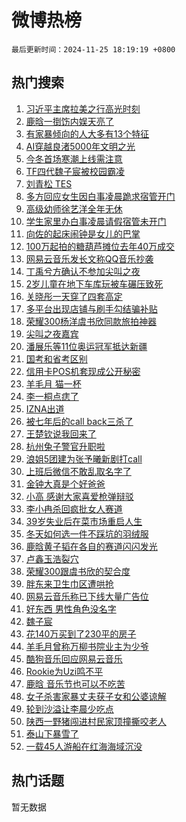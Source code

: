 # 微博热榜

`最后更新时间：2024-11-25 18:19:19 +0800`

## 热门搜索

1. [习近平主席拉美之行高光时刻](https://m.weibo.cn/search?containerid=100103type%3D1%26t%3D10%26q%3D%23%E4%B9%A0%E8%BF%91%E5%B9%B3%E4%B8%BB%E5%B8%AD%E6%8B%89%E7%BE%8E%E4%B9%8B%E8%A1%8C%E9%AB%98%E5%85%89%E6%97%B6%E5%88%BB%23&stream_entry_id=51&isnewpage=1&extparam=seat%3D1%26cate%3D10103%26pos%3D0%26filter_type%3Drealtimehot%26q%3D%2523%25E4%25B9%25A0%25E8%25BF%2591%25E5%25B9%25B3%25E4%25B8%25BB%25E5%25B8%25AD%25E6%258B%2589%25E7%25BE%258E%25E4%25B9%258B%25E8%25A1%258C%25E9%25AB%2598%25E5%2585%2589%25E6%2597%25B6%25E5%2588%25BB%2523%26dgr%3D0%26stream_entry_id%3D51%26c_type%3D51%26display_time%3D1732529958%26pre_seqid%3D173252995835801756111126)
1. [鹿晗一捯饬内娱天亮了](https://m.weibo.cn/search?containerid=100103type%3D1%26t%3D10%26q%3D%E9%B9%BF%E6%99%97%E4%B8%80%E6%8D%AF%E9%A5%AC%E5%86%85%E5%A8%B1%E5%A4%A9%E4%BA%AE%E4%BA%86&stream_entry_id=31&isnewpage=1&extparam=seat%3D1%26lcate%3D5001%26stream_entry_id%3D31%26band_rank%3D1%26cate%3D5001%26c_type%3D31%26pos%3D0%26filter_type%3Drealtimehot%26q%3D%25E9%25B9%25BF%25E6%2599%2597%25E4%25B8%2580%25E6%258D%25AF%25E9%25A5%25AC%25E5%2586%2585%25E5%25A8%25B1%25E5%25A4%25A9%25E4%25BA%25AE%25E4%25BA%2586%26dgr%3D0%26flag%3D16%26realpos%3D1%26display_time%3D1732529958%26pre_seqid%3D173252995835801756111126)
1. [有家暴倾向的人大多有13个特征](https://m.weibo.cn/search?containerid=100103type%3D1%26t%3D10%26q%3D%23%E6%9C%89%E5%AE%B6%E6%9A%B4%E5%80%BE%E5%90%91%E7%9A%84%E4%BA%BA%E5%A4%A7%E5%A4%9A%E6%9C%8913%E4%B8%AA%E7%89%B9%E5%BE%81%23&stream_entry_id=31&isnewpage=1&extparam=seat%3D1%26lcate%3D5001%26stream_entry_id%3D31%26band_rank%3D2%26cate%3D5001%26c_type%3D31%26pos%3D1%26filter_type%3Drealtimehot%26q%3D%2523%25E6%259C%2589%25E5%25AE%25B6%25E6%259A%25B4%25E5%2580%25BE%25E5%2590%2591%25E7%259A%2584%25E4%25BA%25BA%25E5%25A4%25A7%25E5%25A4%259A%25E6%259C%258913%25E4%25B8%25AA%25E7%2589%25B9%25E5%25BE%2581%2523%26dgr%3D0%26flag%3D2%26realpos%3D2%26display_time%3D1732529958%26pre_seqid%3D173252995835801756111126)
1. [AI穿越良渚5000年文明之光](https://m.weibo.cn/search?containerid=100103type%3D1%26t%3D10%26q%3D%23AI%E7%A9%BF%E8%B6%8A%E8%89%AF%E6%B8%9A5000%E5%B9%B4%E6%96%87%E6%98%8E%E4%B9%8B%E5%85%89%23&stream_entry_id=31&isnewpage=1&extparam=seat%3D1%26lcate%3D5001%26stream_entry_id%3D31%26band_rank%3D3%26cate%3D5001%26c_type%3D31%26pos%3D2%26filter_type%3Drealtimehot%26q%3D%2523AI%25E7%25A9%25BF%25E8%25B6%258A%25E8%2589%25AF%25E6%25B8%259A5000%25E5%25B9%25B4%25E6%2596%2587%25E6%2598%258E%25E4%25B9%258B%25E5%2585%2589%2523%26dgr%3D0%26flag%3D0%26realpos%3D3%26display_time%3D1732529958%26pre_seqid%3D173252995835801756111126)
1. [今冬首场寒潮上线需注意](https://m.weibo.cn/search?containerid=100103type%3D1%26t%3D10%26q%3D%23%E4%BB%8A%E5%86%AC%E9%A6%96%E5%9C%BA%E5%AF%92%E6%BD%AE%E4%B8%8A%E7%BA%BF%E9%9C%80%E6%B3%A8%E6%84%8F%23&stream_entry_id=31&isnewpage=1&extparam=seat%3D1%26lcate%3D5001%26stream_entry_id%3D31%26band_rank%3D4%26pos%3D3%26c_type%3D31%26cate%3D5001%26filter_type%3Drealtimehot%26q%3D%2523%25E4%25BB%258A%25E5%2586%25AC%25E9%25A6%2596%25E5%259C%25BA%25E5%25AF%2592%25E6%25BD%25AE%25E4%25B8%258A%25E7%25BA%25BF%25E9%259C%2580%25E6%25B3%25A8%25E6%2584%258F%2523%26dgr%3D0%26is_ad_pos%3D1%26adid%3D266268%26display_time%3D1732529958%26pre_seqid%3D173252995835801756111126)
1. [TF四代魏子宸被校园霸凌](https://m.weibo.cn/search?containerid=100103type%3D1%26t%3D10%26q%3D%23TF%E5%9B%9B%E4%BB%A3%E9%AD%8F%E5%AD%90%E5%AE%B8%E8%A2%AB%E6%A0%A1%E5%9B%AD%E9%9C%B8%E5%87%8C%23&stream_entry_id=31&isnewpage=1&extparam=seat%3D1%26lcate%3D5001%26stream_entry_id%3D31%26band_rank%3D4%26cate%3D5001%26c_type%3D31%26pos%3D4%26filter_type%3Drealtimehot%26q%3D%2523TF%25E5%259B%259B%25E4%25BB%25A3%25E9%25AD%258F%25E5%25AD%2590%25E5%25AE%25B8%25E8%25A2%25AB%25E6%25A0%25A1%25E5%259B%25AD%25E9%259C%25B8%25E5%2587%258C%2523%26dgr%3D0%26flag%3D2%26realpos%3D4%26display_time%3D1732529958%26pre_seqid%3D173252995835801756111126)
1. [刘青松 TES](https://m.weibo.cn/search?containerid=100103type%3D1%26t%3D10%26q%3D%E5%88%98%E9%9D%92%E6%9D%BE+TES&stream_entry_id=31&isnewpage=1&extparam=seat%3D1%26lcate%3D5001%26stream_entry_id%3D31%26band_rank%3D5%26cate%3D5001%26c_type%3D31%26pos%3D5%26filter_type%3Drealtimehot%26q%3D%25E5%2588%2598%25E9%259D%2592%25E6%259D%25BE%2520TES%26dgr%3D0%26flag%3D1%26realpos%3D5%26display_time%3D1732529958%26pre_seqid%3D173252995835801756111126)
1. [多方回应女生因白事凌晨跪求宿管开门](https://m.weibo.cn/search?containerid=100103type%3D1%26t%3D10%26q%3D%23%E5%A4%9A%E6%96%B9%E5%9B%9E%E5%BA%94%E5%A5%B3%E7%94%9F%E5%9B%A0%E7%99%BD%E4%BA%8B%E5%87%8C%E6%99%A8%E8%B7%AA%E6%B1%82%E5%AE%BF%E7%AE%A1%E5%BC%80%E9%97%A8%23&stream_entry_id=31&isnewpage=1&extparam=seat%3D1%26lcate%3D5001%26stream_entry_id%3D31%26band_rank%3D6%26cate%3D5001%26c_type%3D31%26pos%3D6%26filter_type%3Drealtimehot%26q%3D%2523%25E5%25A4%259A%25E6%2596%25B9%25E5%259B%259E%25E5%25BA%2594%25E5%25A5%25B3%25E7%2594%259F%25E5%259B%25A0%25E7%2599%25BD%25E4%25BA%258B%25E5%2587%258C%25E6%2599%25A8%25E8%25B7%25AA%25E6%25B1%2582%25E5%25AE%25BF%25E7%25AE%25A1%25E5%25BC%2580%25E9%2597%25A8%2523%26dgr%3D0%26flag%3D2%26realpos%3D6%26display_time%3D1732529958%26pre_seqid%3D173252995835801756111126)
1. [高级幼师徐艺洋全年无休](https://m.weibo.cn/search?containerid=100103type%3D1%26t%3D10%26q%3D%23%E9%AB%98%E7%BA%A7%E5%B9%BC%E5%B8%88%E5%BE%90%E8%89%BA%E6%B4%8B%E5%85%A8%E5%B9%B4%E6%97%A0%E4%BC%91%23&stream_entry_id=31&isnewpage=1&extparam=seat%3D1%26lcate%3D5001%26stream_entry_id%3D31%26band_rank%3D7%26cate%3D5001%26c_type%3D31%26pos%3D7%26filter_type%3Drealtimehot%26q%3D%2523%25E9%25AB%2598%25E7%25BA%25A7%25E5%25B9%25BC%25E5%25B8%2588%25E5%25BE%2590%25E8%2589%25BA%25E6%25B4%258B%25E5%2585%25A8%25E5%25B9%25B4%25E6%2597%25A0%25E4%25BC%2591%2523%26dgr%3D0%26flag%3D2%26realpos%3D7%26display_time%3D1732529958%26pre_seqid%3D173252995835801756111126)
1. [学生家里办白事凌晨请假宿管未开门](https://m.weibo.cn/search?containerid=100103type%3D1%26t%3D10%26q%3D%23%E5%AD%A6%E7%94%9F%E5%AE%B6%E9%87%8C%E5%8A%9E%E7%99%BD%E4%BA%8B%E5%87%8C%E6%99%A8%E8%AF%B7%E5%81%87%E5%AE%BF%E7%AE%A1%E6%9C%AA%E5%BC%80%E9%97%A8%23&stream_entry_id=31&isnewpage=1&extparam=seat%3D1%26lcate%3D5001%26stream_entry_id%3D31%26band_rank%3D8%26cate%3D5001%26c_type%3D31%26pos%3D8%26filter_type%3Drealtimehot%26q%3D%2523%25E5%25AD%25A6%25E7%2594%259F%25E5%25AE%25B6%25E9%2587%258C%25E5%258A%259E%25E7%2599%25BD%25E4%25BA%258B%25E5%2587%258C%25E6%2599%25A8%25E8%25AF%25B7%25E5%2581%2587%25E5%25AE%25BF%25E7%25AE%25A1%25E6%259C%25AA%25E5%25BC%2580%25E9%2597%25A8%2523%26dgr%3D0%26flag%3D0%26realpos%3D8%26display_time%3D1732529958%26pre_seqid%3D173252995835801756111126)
1. [向佐的起床闹钟是女儿的巴掌](https://m.weibo.cn/search?containerid=100103type%3D1%26t%3D10%26q%3D%E5%90%91%E4%BD%90%E7%9A%84%E8%B5%B7%E5%BA%8A%E9%97%B9%E9%92%9F%E6%98%AF%E5%A5%B3%E5%84%BF%E7%9A%84%E5%B7%B4%E6%8E%8C&stream_entry_id=31&isnewpage=1&extparam=seat%3D1%26lcate%3D5001%26stream_entry_id%3D31%26band_rank%3D9%26cate%3D5001%26c_type%3D31%26pos%3D9%26filter_type%3Drealtimehot%26q%3D%25E5%2590%2591%25E4%25BD%2590%25E7%259A%2584%25E8%25B5%25B7%25E5%25BA%258A%25E9%2597%25B9%25E9%2592%259F%25E6%2598%25AF%25E5%25A5%25B3%25E5%2584%25BF%25E7%259A%2584%25E5%25B7%25B4%25E6%258E%258C%26dgr%3D0%26flag%3D1%26realpos%3D9%26display_time%3D1732529958%26pre_seqid%3D173252995835801756111126)
1. [100万起拍的糖葫芦摊位去年40万成交](https://m.weibo.cn/search?containerid=100103type%3D1%26t%3D10%26q%3D%23100%E4%B8%87%E8%B5%B7%E6%8B%8D%E7%9A%84%E7%B3%96%E8%91%AB%E8%8A%A6%E6%91%8A%E4%BD%8D%E5%8E%BB%E5%B9%B440%E4%B8%87%E6%88%90%E4%BA%A4%23&stream_entry_id=31&isnewpage=1&extparam=seat%3D1%26lcate%3D5001%26stream_entry_id%3D31%26band_rank%3D10%26cate%3D5001%26c_type%3D31%26pos%3D10%26filter_type%3Drealtimehot%26q%3D%2523100%25E4%25B8%2587%25E8%25B5%25B7%25E6%258B%258D%25E7%259A%2584%25E7%25B3%2596%25E8%2591%25AB%25E8%258A%25A6%25E6%2591%258A%25E4%25BD%258D%25E5%258E%25BB%25E5%25B9%25B440%25E4%25B8%2587%25E6%2588%2590%25E4%25BA%25A4%2523%26dgr%3D0%26flag%3D1%26realpos%3D10%26display_time%3D1732529958%26pre_seqid%3D173252995835801756111126)
1. [网易云音乐发长文称QQ音乐抄袭](https://m.weibo.cn/search?containerid=100103type%3D1%26t%3D10%26q%3D%E7%BD%91%E6%98%93%E4%BA%91%E9%9F%B3%E4%B9%90%E5%8F%91%E9%95%BF%E6%96%87%E7%A7%B0QQ%E9%9F%B3%E4%B9%90%E6%8A%84%E8%A2%AD&stream_entry_id=31&isnewpage=1&extparam=seat%3D1%26lcate%3D5001%26stream_entry_id%3D31%26band_rank%3D11%26cate%3D5001%26c_type%3D31%26pos%3D11%26filter_type%3Drealtimehot%26q%3D%25E7%25BD%2591%25E6%2598%2593%25E4%25BA%2591%25E9%259F%25B3%25E4%25B9%2590%25E5%258F%2591%25E9%2595%25BF%25E6%2596%2587%25E7%25A7%25B0QQ%25E9%259F%25B3%25E4%25B9%2590%25E6%258A%2584%25E8%25A2%25AD%26dgr%3D0%26flag%3D0%26realpos%3D11%26display_time%3D1732529958%26pre_seqid%3D173252995835801756111126)
1. [丁禹兮方确认不参加尖叫之夜](https://m.weibo.cn/search?containerid=100103type%3D1%26t%3D10%26q%3D%23%E4%B8%81%E7%A6%B9%E5%85%AE%E6%96%B9%E7%A1%AE%E8%AE%A4%E4%B8%8D%E5%8F%82%E5%8A%A0%E5%B0%96%E5%8F%AB%E4%B9%8B%E5%A4%9C%23&stream_entry_id=31&isnewpage=1&extparam=seat%3D1%26lcate%3D5001%26stream_entry_id%3D31%26band_rank%3D12%26cate%3D5001%26c_type%3D31%26pos%3D12%26filter_type%3Drealtimehot%26q%3D%2523%25E4%25B8%2581%25E7%25A6%25B9%25E5%2585%25AE%25E6%2596%25B9%25E7%25A1%25AE%25E8%25AE%25A4%25E4%25B8%258D%25E5%258F%2582%25E5%258A%25A0%25E5%25B0%2596%25E5%258F%25AB%25E4%25B9%258B%25E5%25A4%259C%2523%26dgr%3D0%26flag%3D1%26realpos%3D12%26display_time%3D1732529958%26pre_seqid%3D173252995835801756111126)
1. [2岁儿童在地下车库玩被车碾压致死](https://m.weibo.cn/search?containerid=100103type%3D1%26t%3D10%26q%3D%232%E5%B2%81%E5%84%BF%E7%AB%A5%E5%9C%A8%E5%9C%B0%E4%B8%8B%E8%BD%A6%E5%BA%93%E7%8E%A9%E8%A2%AB%E8%BD%A6%E7%A2%BE%E5%8E%8B%E8%87%B4%E6%AD%BB%23&stream_entry_id=31&isnewpage=1&extparam=seat%3D1%26lcate%3D5001%26stream_entry_id%3D31%26band_rank%3D13%26cate%3D5001%26c_type%3D31%26pos%3D13%26filter_type%3Drealtimehot%26q%3D%25232%25E5%25B2%2581%25E5%2584%25BF%25E7%25AB%25A5%25E5%259C%25A8%25E5%259C%25B0%25E4%25B8%258B%25E8%25BD%25A6%25E5%25BA%2593%25E7%258E%25A9%25E8%25A2%25AB%25E8%25BD%25A6%25E7%25A2%25BE%25E5%258E%258B%25E8%2587%25B4%25E6%25AD%25BB%2523%26dgr%3D0%26flag%3D0%26realpos%3D13%26display_time%3D1732529958%26pre_seqid%3D173252995835801756111126)
1. [关晓彤一天穿了四套高定](https://m.weibo.cn/search?containerid=100103type%3D1%26t%3D10%26q%3D%E5%85%B3%E6%99%93%E5%BD%A4%E4%B8%80%E5%A4%A9%E7%A9%BF%E4%BA%86%E5%9B%9B%E5%A5%97%E9%AB%98%E5%AE%9A&stream_entry_id=31&isnewpage=1&extparam=seat%3D1%26lcate%3D5001%26stream_entry_id%3D31%26band_rank%3D14%26cate%3D5001%26c_type%3D31%26pos%3D14%26filter_type%3Drealtimehot%26q%3D%25E5%2585%25B3%25E6%2599%2593%25E5%25BD%25A4%25E4%25B8%2580%25E5%25A4%25A9%25E7%25A9%25BF%25E4%25BA%2586%25E5%259B%259B%25E5%25A5%2597%25E9%25AB%2598%25E5%25AE%259A%26dgr%3D0%26flag%3D1%26realpos%3D14%26display_time%3D1732529958%26pre_seqid%3D173252995835801756111126)
1. [多平台出现店铺与刷手勾结骗补贴](https://m.weibo.cn/search?containerid=100103type%3D1%26t%3D10%26q%3D%23%E5%A4%9A%E5%B9%B3%E5%8F%B0%E5%87%BA%E7%8E%B0%E5%BA%97%E9%93%BA%E4%B8%8E%E5%88%B7%E6%89%8B%E5%8B%BE%E7%BB%93%E9%AA%97%E8%A1%A5%E8%B4%B4%23&stream_entry_id=31&isnewpage=1&extparam=seat%3D1%26lcate%3D5001%26stream_entry_id%3D31%26band_rank%3D15%26cate%3D5001%26c_type%3D31%26pos%3D15%26filter_type%3Drealtimehot%26q%3D%2523%25E5%25A4%259A%25E5%25B9%25B3%25E5%258F%25B0%25E5%2587%25BA%25E7%258E%25B0%25E5%25BA%2597%25E9%2593%25BA%25E4%25B8%258E%25E5%2588%25B7%25E6%2589%258B%25E5%258B%25BE%25E7%25BB%2593%25E9%25AA%2597%25E8%25A1%25A5%25E8%25B4%25B4%2523%26dgr%3D0%26flag%3D1%26realpos%3D15%26display_time%3D1732529958%26pre_seqid%3D173252995835801756111126)
1. [荣耀300杨洋虞书欣同款旅拍神器](https://m.weibo.cn/search?containerid=100103type%3D1%26t%3D10%26q%3D%23%E8%8D%A3%E8%80%80300%E6%9D%A8%E6%B4%8B%E8%99%9E%E4%B9%A6%E6%AC%A3%E5%90%8C%E6%AC%BE%E6%97%85%E6%8B%8D%E7%A5%9E%E5%99%A8%23&stream_entry_id=31&isnewpage=1&extparam=seat%3D1%26lcate%3D5001%26stream_entry_id%3D31%26realpos%3D16%26cate%3D5001%26c_type%3D31%26q%3D%2523%25E8%258D%25A3%25E8%2580%2580300%25E6%259D%25A8%25E6%25B4%258B%25E8%2599%259E%25E4%25B9%25A6%25E6%25AC%25A3%25E5%2590%258C%25E6%25AC%25BE%25E6%2597%2585%25E6%258B%258D%25E7%25A5%259E%25E5%2599%25A8%2523%26band_rank%3D16%26filter_type%3Drealtimehot%26pos%3D16%26dgr%3D0%26flag%3D0%26adid%3D266292%26display_time%3D1732529958%26pre_seqid%3D173252995835801756111126)
1. [尖叫之夜嘉宾](https://m.weibo.cn/search?containerid=100103type%3D1%26t%3D10%26q%3D%E5%B0%96%E5%8F%AB%E4%B9%8B%E5%A4%9C%E5%98%89%E5%AE%BE&stream_entry_id=31&isnewpage=1&extparam=seat%3D1%26lcate%3D5001%26stream_entry_id%3D31%26band_rank%3D17%26cate%3D5001%26c_type%3D31%26pos%3D17%26filter_type%3Drealtimehot%26q%3D%25E5%25B0%2596%25E5%258F%25AB%25E4%25B9%258B%25E5%25A4%259C%25E5%2598%2589%25E5%25AE%25BE%26dgr%3D0%26flag%3D0%26realpos%3D17%26display_time%3D1732529958%26pre_seqid%3D173252995835801756111126)
1. [潘展乐等11位奥运冠军抵达新疆](https://m.weibo.cn/search?containerid=100103type%3D1%26t%3D10%26q%3D%23%E6%BD%98%E5%B1%95%E4%B9%90%E7%AD%8911%E4%BD%8D%E5%A5%A5%E8%BF%90%E5%86%A0%E5%86%9B%E6%8A%B5%E8%BE%BE%E6%96%B0%E7%96%86%23&stream_entry_id=31&isnewpage=1&extparam=seat%3D1%26lcate%3D5001%26stream_entry_id%3D31%26band_rank%3D18%26cate%3D5001%26c_type%3D31%26pos%3D18%26filter_type%3Drealtimehot%26q%3D%2523%25E6%25BD%2598%25E5%25B1%2595%25E4%25B9%2590%25E7%25AD%258911%25E4%25BD%258D%25E5%25A5%25A5%25E8%25BF%2590%25E5%2586%25A0%25E5%2586%259B%25E6%258A%25B5%25E8%25BE%25BE%25E6%2596%25B0%25E7%2596%2586%2523%26dgr%3D0%26flag%3D1%26realpos%3D18%26display_time%3D1732529958%26pre_seqid%3D173252995835801756111126)
1. [国考和省考区别](https://m.weibo.cn/search?containerid=100103type%3D1%26t%3D10%26q%3D%23%E5%9B%BD%E8%80%83%E5%92%8C%E7%9C%81%E8%80%83%E5%8C%BA%E5%88%AB%23&stream_entry_id=31&isnewpage=1&extparam=seat%3D1%26lcate%3D5001%26stream_entry_id%3D31%26band_rank%3D19%26cate%3D5001%26c_type%3D31%26pos%3D19%26filter_type%3Drealtimehot%26q%3D%2523%25E5%259B%25BD%25E8%2580%2583%25E5%2592%258C%25E7%259C%2581%25E8%2580%2583%25E5%258C%25BA%25E5%2588%25AB%2523%26dgr%3D0%26flag%3D1%26realpos%3D19%26display_time%3D1732529958%26pre_seqid%3D173252995835801756111126)
1. [信用卡POS机套现成公开秘密](https://m.weibo.cn/search?containerid=100103type%3D1%26t%3D10%26q%3D%23%E4%BF%A1%E7%94%A8%E5%8D%A1POS%E6%9C%BA%E5%A5%97%E7%8E%B0%E6%88%90%E5%85%AC%E5%BC%80%E7%A7%98%E5%AF%86%23&stream_entry_id=31&isnewpage=1&extparam=seat%3D1%26lcate%3D5001%26stream_entry_id%3D31%26band_rank%3D20%26cate%3D5001%26c_type%3D31%26pos%3D20%26filter_type%3Drealtimehot%26q%3D%2523%25E4%25BF%25A1%25E7%2594%25A8%25E5%258D%25A1POS%25E6%259C%25BA%25E5%25A5%2597%25E7%258E%25B0%25E6%2588%2590%25E5%2585%25AC%25E5%25BC%2580%25E7%25A7%2598%25E5%25AF%2586%2523%26dgr%3D0%26flag%3D1%26realpos%3D20%26display_time%3D1732529958%26pre_seqid%3D173252995835801756111126)
1. [羊毛月 猫一杯](https://m.weibo.cn/search?containerid=100103type%3D1%26t%3D10%26q%3D%E7%BE%8A%E6%AF%9B%E6%9C%88+%E7%8C%AB%E4%B8%80%E6%9D%AF&stream_entry_id=31&isnewpage=1&extparam=seat%3D1%26lcate%3D5001%26stream_entry_id%3D31%26band_rank%3D21%26cate%3D5001%26c_type%3D31%26pos%3D21%26filter_type%3Drealtimehot%26q%3D%25E7%25BE%258A%25E6%25AF%259B%25E6%259C%2588%2520%25E7%258C%25AB%25E4%25B8%2580%25E6%259D%25AF%26dgr%3D0%26flag%3D2%26realpos%3D21%26display_time%3D1732529958%26pre_seqid%3D173252995835801756111126)
1. [李一桐点痣了](https://m.weibo.cn/search?containerid=100103type%3D1%26t%3D10%26q%3D%E6%9D%8E%E4%B8%80%E6%A1%90%E7%82%B9%E7%97%A3%E4%BA%86&stream_entry_id=31&isnewpage=1&extparam=seat%3D1%26lcate%3D5001%26stream_entry_id%3D31%26band_rank%3D22%26cate%3D5001%26c_type%3D31%26pos%3D22%26filter_type%3Drealtimehot%26q%3D%25E6%259D%258E%25E4%25B8%2580%25E6%25A1%2590%25E7%2582%25B9%25E7%2597%25A3%25E4%25BA%2586%26dgr%3D0%26flag%3D2%26realpos%3D22%26display_time%3D1732529958%26pre_seqid%3D173252995835801756111126)
1. [IZNA出道](https://m.weibo.cn/search?containerid=100103type%3D1%26t%3D10%26q%3D%23IZNA%E5%87%BA%E9%81%93%23&stream_entry_id=31&isnewpage=1&extparam=seat%3D1%26lcate%3D5001%26stream_entry_id%3D31%26band_rank%3D23%26cate%3D5001%26c_type%3D31%26pos%3D23%26filter_type%3Drealtimehot%26q%3D%2523IZNA%25E5%2587%25BA%25E9%2581%2593%2523%26dgr%3D0%26flag%3D1%26realpos%3D23%26display_time%3D1732529958%26pre_seqid%3D173252995835801756111126)
1. [被七年后的call back三杀了](https://m.weibo.cn/search?containerid=100103type%3D1%26t%3D10%26q%3D%E8%A2%AB%E4%B8%83%E5%B9%B4%E5%90%8E%E7%9A%84call+back%E4%B8%89%E6%9D%80%E4%BA%86&stream_entry_id=31&isnewpage=1&extparam=seat%3D1%26lcate%3D5001%26stream_entry_id%3D31%26band_rank%3D24%26cate%3D5001%26c_type%3D31%26pos%3D24%26filter_type%3Drealtimehot%26q%3D%25E8%25A2%25AB%25E4%25B8%2583%25E5%25B9%25B4%25E5%2590%258E%25E7%259A%2584call%2520back%25E4%25B8%2589%25E6%259D%2580%25E4%25BA%2586%26dgr%3D0%26flag%3D1%26realpos%3D24%26display_time%3D1732529958%26pre_seqid%3D173252995835801756111126)
1. [王楚钦说我回来了](https://m.weibo.cn/search?containerid=100103type%3D1%26t%3D10%26q%3D%23%E7%8E%8B%E6%A5%9A%E9%92%A6%E8%AF%B4%E6%88%91%E5%9B%9E%E6%9D%A5%E4%BA%86%23&stream_entry_id=31&isnewpage=1&extparam=seat%3D1%26lcate%3D5001%26stream_entry_id%3D31%26band_rank%3D25%26cate%3D5001%26c_type%3D31%26pos%3D25%26filter_type%3Drealtimehot%26q%3D%2523%25E7%258E%258B%25E6%25A5%259A%25E9%2592%25A6%25E8%25AF%25B4%25E6%2588%2591%25E5%259B%259E%25E6%259D%25A5%25E4%25BA%2586%2523%26dgr%3D0%26flag%3D1%26realpos%3D25%26display_time%3D1732529958%26pre_seqid%3D173252995835801756111126)
1. [杭州兔子警官升职啦](https://m.weibo.cn/search?containerid=100103type%3D1%26t%3D10%26q%3D%23%E6%9D%AD%E5%B7%9E%E5%85%94%E5%AD%90%E8%AD%A6%E5%AE%98%E5%8D%87%E8%81%8C%E5%95%A6%23&stream_entry_id=31&isnewpage=1&extparam=seat%3D1%26lcate%3D5001%26stream_entry_id%3D31%26band_rank%3D26%26cate%3D5001%26c_type%3D31%26pos%3D26%26filter_type%3Drealtimehot%26q%3D%2523%25E6%259D%25AD%25E5%25B7%259E%25E5%2585%2594%25E5%25AD%2590%25E8%25AD%25A6%25E5%25AE%2598%25E5%258D%2587%25E8%2581%258C%25E5%2595%25A6%2523%26dgr%3D0%26flag%3D0%26realpos%3D26%26display_time%3D1732529958%26pre_seqid%3D173252995835801756111126)
1. [浪姐5团建为张予曦新剧打call](https://m.weibo.cn/search?containerid=100103type%3D1%26t%3D10%26q%3D%23%E6%B5%AA%E5%A7%905%E5%9B%A2%E5%BB%BA%E4%B8%BA%E5%BC%A0%E4%BA%88%E6%9B%A6%E6%96%B0%E5%89%A7%E6%89%93call%23&stream_entry_id=31&isnewpage=1&extparam=seat%3D1%26lcate%3D5001%26stream_entry_id%3D31%26band_rank%3D27%26cate%3D5001%26c_type%3D31%26pos%3D27%26filter_type%3Drealtimehot%26q%3D%2523%25E6%25B5%25AA%25E5%25A7%25905%25E5%259B%25A2%25E5%25BB%25BA%25E4%25B8%25BA%25E5%25BC%25A0%25E4%25BA%2588%25E6%259B%25A6%25E6%2596%25B0%25E5%2589%25A7%25E6%2589%2593call%2523%26dgr%3D0%26flag%3D1%26realpos%3D27%26display_time%3D1732529958%26pre_seqid%3D173252995835801756111126)
1. [上班后微信不敢乱取名字了](https://m.weibo.cn/search?containerid=100103type%3D1%26t%3D10%26q%3D%E4%B8%8A%E7%8F%AD%E5%90%8E%E5%BE%AE%E4%BF%A1%E4%B8%8D%E6%95%A2%E4%B9%B1%E5%8F%96%E5%90%8D%E5%AD%97%E4%BA%86&stream_entry_id=31&isnewpage=1&extparam=seat%3D1%26lcate%3D5001%26stream_entry_id%3D31%26band_rank%3D28%26cate%3D5001%26c_type%3D31%26pos%3D28%26filter_type%3Drealtimehot%26q%3D%25E4%25B8%258A%25E7%258F%25AD%25E5%2590%258E%25E5%25BE%25AE%25E4%25BF%25A1%25E4%25B8%258D%25E6%2595%25A2%25E4%25B9%25B1%25E5%258F%2596%25E5%2590%258D%25E5%25AD%2597%25E4%25BA%2586%26dgr%3D0%26flag%3D0%26realpos%3D28%26display_time%3D1732529958%26pre_seqid%3D173252995835801756111126)
1. [金钟大真是个好爸爸](https://m.weibo.cn/search?containerid=100103type%3D1%26t%3D10%26q%3D%23%E9%87%91%E9%92%9F%E5%A4%A7%E7%9C%9F%E6%98%AF%E4%B8%AA%E5%A5%BD%E7%88%B8%E7%88%B8%23&stream_entry_id=31&isnewpage=1&extparam=seat%3D1%26lcate%3D5001%26stream_entry_id%3D31%26band_rank%3D29%26cate%3D5001%26c_type%3D31%26pos%3D29%26filter_type%3Drealtimehot%26q%3D%2523%25E9%2587%2591%25E9%2592%259F%25E5%25A4%25A7%25E7%259C%259F%25E6%2598%25AF%25E4%25B8%25AA%25E5%25A5%25BD%25E7%2588%25B8%25E7%2588%25B8%2523%26dgr%3D0%26flag%3D1%26realpos%3D29%26display_time%3D1732529958%26pre_seqid%3D173252995835801756111126)
1. [小高 感谢大家喜爱枪弹辩驳](https://m.weibo.cn/search?containerid=100103type%3D1%26t%3D10%26q%3D%E5%B0%8F%E9%AB%98+%E6%84%9F%E8%B0%A2%E5%A4%A7%E5%AE%B6%E5%96%9C%E7%88%B1%E6%9E%AA%E5%BC%B9%E8%BE%A9%E9%A9%B3&stream_entry_id=31&isnewpage=1&extparam=seat%3D1%26lcate%3D5001%26stream_entry_id%3D31%26band_rank%3D30%26cate%3D5001%26c_type%3D31%26pos%3D30%26filter_type%3Drealtimehot%26q%3D%25E5%25B0%258F%25E9%25AB%2598%2520%25E6%2584%259F%25E8%25B0%25A2%25E5%25A4%25A7%25E5%25AE%25B6%25E5%2596%259C%25E7%2588%25B1%25E6%259E%25AA%25E5%25BC%25B9%25E8%25BE%25A9%25E9%25A9%25B3%26dgr%3D0%26flag%3D1%26realpos%3D30%26display_time%3D1732529958%26pre_seqid%3D173252995835801756111126)
1. [李小冉杀回疯批女人赛道](https://m.weibo.cn/search?containerid=100103type%3D1%26t%3D10%26q%3D%E6%9D%8E%E5%B0%8F%E5%86%89%E6%9D%80%E5%9B%9E%E7%96%AF%E6%89%B9%E5%A5%B3%E4%BA%BA%E8%B5%9B%E9%81%93&stream_entry_id=31&isnewpage=1&extparam=seat%3D1%26lcate%3D5001%26stream_entry_id%3D31%26band_rank%3D31%26cate%3D5001%26c_type%3D31%26pos%3D31%26filter_type%3Drealtimehot%26q%3D%25E6%259D%258E%25E5%25B0%258F%25E5%2586%2589%25E6%259D%2580%25E5%259B%259E%25E7%2596%25AF%25E6%2589%25B9%25E5%25A5%25B3%25E4%25BA%25BA%25E8%25B5%259B%25E9%2581%2593%26dgr%3D0%26flag%3D0%26realpos%3D31%26display_time%3D1732529958%26pre_seqid%3D173252995835801756111126)
1. [39岁失业后在菜市场重启人生](https://m.weibo.cn/search?containerid=100103type%3D1%26t%3D10%26q%3D%2339%E5%B2%81%E5%A4%B1%E4%B8%9A%E5%90%8E%E5%9C%A8%E8%8F%9C%E5%B8%82%E5%9C%BA%E9%87%8D%E5%90%AF%E4%BA%BA%E7%94%9F%23&stream_entry_id=31&isnewpage=1&extparam=seat%3D1%26lcate%3D5001%26stream_entry_id%3D31%26band_rank%3D32%26cate%3D5001%26c_type%3D31%26pos%3D32%26filter_type%3Drealtimehot%26q%3D%252339%25E5%25B2%2581%25E5%25A4%25B1%25E4%25B8%259A%25E5%2590%258E%25E5%259C%25A8%25E8%258F%259C%25E5%25B8%2582%25E5%259C%25BA%25E9%2587%258D%25E5%2590%25AF%25E4%25BA%25BA%25E7%2594%259F%2523%26dgr%3D0%26flag%3D0%26realpos%3D32%26display_time%3D1732529958%26pre_seqid%3D173252995835801756111126)
1. [冬天如何选一件不踩坑的羽绒服](https://m.weibo.cn/search?containerid=100103type%3D1%26t%3D10%26q%3D%E5%86%AC%E5%A4%A9%E5%A6%82%E4%BD%95%E9%80%89%E4%B8%80%E4%BB%B6%E4%B8%8D%E8%B8%A9%E5%9D%91%E7%9A%84%E7%BE%BD%E7%BB%92%E6%9C%8D&stream_entry_id=31&isnewpage=1&extparam=seat%3D1%26lcate%3D5001%26stream_entry_id%3D31%26realpos%3D33%26cate%3D5001%26c_type%3D31%26q%3D%25E5%2586%25AC%25E5%25A4%25A9%25E5%25A6%2582%25E4%25BD%2595%25E9%2580%2589%25E4%25B8%2580%25E4%25BB%25B6%25E4%25B8%258D%25E8%25B8%25A9%25E5%259D%2591%25E7%259A%2584%25E7%25BE%25BD%25E7%25BB%2592%25E6%259C%258D%26band_rank%3D33%26filter_type%3Drealtimehot%26pos%3D33%26dgr%3D0%26flag%3D0%26adid%3D266290%26display_time%3D1732529958%26pre_seqid%3D173252995835801756111126)
1. [鹿晗黄子韬在各自的赛道闪闪发光](https://m.weibo.cn/search?containerid=100103type%3D1%26t%3D10%26q%3D%E9%B9%BF%E6%99%97%E9%BB%84%E5%AD%90%E9%9F%AC%E5%9C%A8%E5%90%84%E8%87%AA%E7%9A%84%E8%B5%9B%E9%81%93%E9%97%AA%E9%97%AA%E5%8F%91%E5%85%89&stream_entry_id=31&isnewpage=1&extparam=seat%3D1%26lcate%3D5001%26stream_entry_id%3D31%26band_rank%3D34%26cate%3D5001%26c_type%3D31%26pos%3D34%26filter_type%3Drealtimehot%26q%3D%25E9%25B9%25BF%25E6%2599%2597%25E9%25BB%2584%25E5%25AD%2590%25E9%259F%25AC%25E5%259C%25A8%25E5%2590%2584%25E8%2587%25AA%25E7%259A%2584%25E8%25B5%259B%25E9%2581%2593%25E9%2597%25AA%25E9%2597%25AA%25E5%258F%2591%25E5%2585%2589%26dgr%3D0%26flag%3D1%26realpos%3D34%26display_time%3D1732529958%26pre_seqid%3D173252995835801756111126)
1. [卢鑫玉浩裂穴](https://m.weibo.cn/search?containerid=100103type%3D1%26t%3D10%26q%3D%E5%8D%A2%E9%91%AB%E7%8E%89%E6%B5%A9%E8%A3%82%E7%A9%B4&stream_entry_id=31&isnewpage=1&extparam=seat%3D1%26lcate%3D5001%26stream_entry_id%3D31%26band_rank%3D35%26cate%3D5001%26c_type%3D31%26pos%3D35%26filter_type%3Drealtimehot%26q%3D%25E5%258D%25A2%25E9%2591%25AB%25E7%258E%2589%25E6%25B5%25A9%25E8%25A3%2582%25E7%25A9%25B4%26dgr%3D0%26flag%3D0%26realpos%3D35%26display_time%3D1732529958%26pre_seqid%3D173252995835801756111126)
1. [荣耀300跟虞书欣的契合度](https://m.weibo.cn/search?containerid=100103type%3D1%26t%3D10%26q%3D%E8%8D%A3%E8%80%80300%E8%B7%9F%E8%99%9E%E4%B9%A6%E6%AC%A3%E7%9A%84%E5%A5%91%E5%90%88%E5%BA%A6&stream_entry_id=31&isnewpage=1&extparam=seat%3D1%26lcate%3D5001%26stream_entry_id%3D31%26realpos%3D36%26cate%3D5001%26c_type%3D31%26q%3D%25E8%258D%25A3%25E8%2580%2580300%25E8%25B7%259F%25E8%2599%259E%25E4%25B9%25A6%25E6%25AC%25A3%25E7%259A%2584%25E5%25A5%2591%25E5%2590%2588%25E5%25BA%25A6%26band_rank%3D36%26filter_type%3Drealtimehot%26pos%3D36%26dgr%3D0%26flag%3D0%26adid%3D266279%26display_time%3D1732529958%26pre_seqid%3D173252995835801756111126)
1. [胖东来卫生巾区遭哄抢](https://m.weibo.cn/search?containerid=100103type%3D1%26t%3D10%26q%3D%23%E8%83%96%E4%B8%9C%E6%9D%A5%E5%8D%AB%E7%94%9F%E5%B7%BE%E5%8C%BA%E9%81%AD%E5%93%84%E6%8A%A2%23&stream_entry_id=31&isnewpage=1&extparam=seat%3D1%26lcate%3D5001%26stream_entry_id%3D31%26band_rank%3D37%26cate%3D5001%26c_type%3D31%26pos%3D37%26filter_type%3Drealtimehot%26q%3D%2523%25E8%2583%2596%25E4%25B8%259C%25E6%259D%25A5%25E5%258D%25AB%25E7%2594%259F%25E5%25B7%25BE%25E5%258C%25BA%25E9%2581%25AD%25E5%2593%2584%25E6%258A%25A2%2523%26dgr%3D0%26flag%3D0%26realpos%3D37%26display_time%3D1732529958%26pre_seqid%3D173252995835801756111126)
1. [网易云音乐称已下线大量广告位](https://m.weibo.cn/search?containerid=100103type%3D1%26t%3D10%26q%3D%23%E7%BD%91%E6%98%93%E4%BA%91%E9%9F%B3%E4%B9%90%E7%A7%B0%E5%B7%B2%E4%B8%8B%E7%BA%BF%E5%A4%A7%E9%87%8F%E5%B9%BF%E5%91%8A%E4%BD%8D%23&stream_entry_id=31&isnewpage=1&extparam=seat%3D1%26lcate%3D5001%26stream_entry_id%3D31%26band_rank%3D38%26cate%3D5001%26c_type%3D31%26pos%3D38%26filter_type%3Drealtimehot%26q%3D%2523%25E7%25BD%2591%25E6%2598%2593%25E4%25BA%2591%25E9%259F%25B3%25E4%25B9%2590%25E7%25A7%25B0%25E5%25B7%25B2%25E4%25B8%258B%25E7%25BA%25BF%25E5%25A4%25A7%25E9%2587%258F%25E5%25B9%25BF%25E5%2591%258A%25E4%25BD%258D%2523%26dgr%3D0%26flag%3D1%26realpos%3D38%26display_time%3D1732529958%26pre_seqid%3D173252995835801756111126)
1. [好东西 男性角色没名字](https://m.weibo.cn/search?containerid=100103type%3D1%26t%3D10%26q%3D%E5%A5%BD%E4%B8%9C%E8%A5%BF+%E7%94%B7%E6%80%A7%E8%A7%92%E8%89%B2%E6%B2%A1%E5%90%8D%E5%AD%97&stream_entry_id=31&isnewpage=1&extparam=seat%3D1%26lcate%3D5001%26stream_entry_id%3D31%26band_rank%3D39%26cate%3D5001%26c_type%3D31%26pos%3D39%26filter_type%3Drealtimehot%26q%3D%25E5%25A5%25BD%25E4%25B8%259C%25E8%25A5%25BF%2520%25E7%2594%25B7%25E6%2580%25A7%25E8%25A7%2592%25E8%2589%25B2%25E6%25B2%25A1%25E5%2590%258D%25E5%25AD%2597%26dgr%3D0%26flag%3D1%26realpos%3D39%26display_time%3D1732529958%26pre_seqid%3D173252995835801756111126)
1. [魏子宸](https://m.weibo.cn/search?containerid=100103type%3D1%26t%3D10%26q%3D%E9%AD%8F%E5%AD%90%E5%AE%B8&stream_entry_id=31&isnewpage=1&extparam=seat%3D1%26lcate%3D5001%26stream_entry_id%3D31%26band_rank%3D40%26cate%3D5001%26c_type%3D31%26pos%3D40%26filter_type%3Drealtimehot%26q%3D%25E9%25AD%258F%25E5%25AD%2590%25E5%25AE%25B8%26dgr%3D0%26flag%3D0%26realpos%3D40%26display_time%3D1732529958%26pre_seqid%3D173252995835801756111126)
1. [花140万买到了230平的房子](https://m.weibo.cn/search?containerid=100103type%3D1%26t%3D10%26q%3D%E8%8A%B1140%E4%B8%87%E4%B9%B0%E5%88%B0%E4%BA%86230%E5%B9%B3%E7%9A%84%E6%88%BF%E5%AD%90&stream_entry_id=31&isnewpage=1&extparam=seat%3D1%26lcate%3D5001%26stream_entry_id%3D31%26band_rank%3D41%26cate%3D5001%26c_type%3D31%26pos%3D41%26filter_type%3Drealtimehot%26q%3D%25E8%258A%25B1140%25E4%25B8%2587%25E4%25B9%25B0%25E5%2588%25B0%25E4%25BA%2586230%25E5%25B9%25B3%25E7%259A%2584%25E6%2588%25BF%25E5%25AD%2590%26dgr%3D0%26flag%3D0%26realpos%3D41%26display_time%3D1732529958%26pre_seqid%3D173252995835801756111126)
1. [羊毛月曾称万柳书院业主为少爷](https://m.weibo.cn/search?containerid=100103type%3D1%26t%3D10%26q%3D%23%E7%BE%8A%E6%AF%9B%E6%9C%88%E6%9B%BE%E7%A7%B0%E4%B8%87%E6%9F%B3%E4%B9%A6%E9%99%A2%E4%B8%9A%E4%B8%BB%E4%B8%BA%E5%B0%91%E7%88%B7%23&stream_entry_id=31&isnewpage=1&extparam=seat%3D1%26lcate%3D5001%26stream_entry_id%3D31%26band_rank%3D42%26cate%3D5001%26c_type%3D31%26pos%3D42%26filter_type%3Drealtimehot%26q%3D%2523%25E7%25BE%258A%25E6%25AF%259B%25E6%259C%2588%25E6%259B%25BE%25E7%25A7%25B0%25E4%25B8%2587%25E6%259F%25B3%25E4%25B9%25A6%25E9%2599%25A2%25E4%25B8%259A%25E4%25B8%25BB%25E4%25B8%25BA%25E5%25B0%2591%25E7%2588%25B7%2523%26dgr%3D0%26flag%3D0%26realpos%3D42%26display_time%3D1732529958%26pre_seqid%3D173252995835801756111126)
1. [酷狗音乐回应网易云音乐](https://m.weibo.cn/search?containerid=100103type%3D1%26t%3D10%26q%3D%23%E9%85%B7%E7%8B%97%E9%9F%B3%E4%B9%90%E5%9B%9E%E5%BA%94%E7%BD%91%E6%98%93%E4%BA%91%E9%9F%B3%E4%B9%90%23&stream_entry_id=31&isnewpage=1&extparam=seat%3D1%26lcate%3D5001%26stream_entry_id%3D31%26band_rank%3D43%26cate%3D5001%26c_type%3D31%26pos%3D43%26filter_type%3Drealtimehot%26q%3D%2523%25E9%2585%25B7%25E7%258B%2597%25E9%259F%25B3%25E4%25B9%2590%25E5%259B%259E%25E5%25BA%2594%25E7%25BD%2591%25E6%2598%2593%25E4%25BA%2591%25E9%259F%25B3%25E4%25B9%2590%2523%26dgr%3D0%26flag%3D0%26realpos%3D43%26display_time%3D1732529958%26pre_seqid%3D173252995835801756111126)
1. [Rookie为Uzi鸣不平](https://m.weibo.cn/search?containerid=100103type%3D1%26t%3D10%26q%3D%23Rookie%E4%B8%BAUzi%E9%B8%A3%E4%B8%8D%E5%B9%B3%23&stream_entry_id=31&isnewpage=1&extparam=seat%3D1%26lcate%3D5001%26stream_entry_id%3D31%26band_rank%3D44%26cate%3D5001%26c_type%3D31%26pos%3D44%26filter_type%3Drealtimehot%26q%3D%2523Rookie%25E4%25B8%25BAUzi%25E9%25B8%25A3%25E4%25B8%258D%25E5%25B9%25B3%2523%26dgr%3D0%26flag%3D1%26realpos%3D44%26display_time%3D1732529958%26pre_seqid%3D173252995835801756111126)
1. [鹿晗 音乐节也可以不吃苦](https://m.weibo.cn/search?containerid=100103type%3D1%26t%3D10%26q%3D%E9%B9%BF%E6%99%97+%E9%9F%B3%E4%B9%90%E8%8A%82%E4%B9%9F%E5%8F%AF%E4%BB%A5%E4%B8%8D%E5%90%83%E8%8B%A6&stream_entry_id=31&isnewpage=1&extparam=seat%3D1%26lcate%3D5001%26stream_entry_id%3D31%26band_rank%3D45%26cate%3D5001%26c_type%3D31%26pos%3D45%26filter_type%3Drealtimehot%26q%3D%25E9%25B9%25BF%25E6%2599%2597%2520%25E9%259F%25B3%25E4%25B9%2590%25E8%258A%2582%25E4%25B9%259F%25E5%258F%25AF%25E4%25BB%25A5%25E4%25B8%258D%25E5%2590%2583%25E8%258B%25A6%26dgr%3D0%26flag%3D1%26realpos%3D45%26display_time%3D1732529958%26pre_seqid%3D173252995835801756111126)
1. [女子杀害家暴丈夫获子女和公婆谅解](https://m.weibo.cn/search?containerid=100103type%3D1%26t%3D10%26q%3D%23%E5%A5%B3%E5%AD%90%E6%9D%80%E5%AE%B3%E5%AE%B6%E6%9A%B4%E4%B8%88%E5%A4%AB%E8%8E%B7%E5%AD%90%E5%A5%B3%E5%92%8C%E5%85%AC%E5%A9%86%E8%B0%85%E8%A7%A3%23&stream_entry_id=31&isnewpage=1&extparam=seat%3D1%26lcate%3D5001%26stream_entry_id%3D31%26band_rank%3D46%26cate%3D5001%26c_type%3D31%26pos%3D46%26filter_type%3Drealtimehot%26q%3D%2523%25E5%25A5%25B3%25E5%25AD%2590%25E6%259D%2580%25E5%25AE%25B3%25E5%25AE%25B6%25E6%259A%25B4%25E4%25B8%2588%25E5%25A4%25AB%25E8%258E%25B7%25E5%25AD%2590%25E5%25A5%25B3%25E5%2592%258C%25E5%2585%25AC%25E5%25A9%2586%25E8%25B0%2585%25E8%25A7%25A3%2523%26dgr%3D0%26flag%3D1%26realpos%3D46%26display_time%3D1732529958%26pre_seqid%3D173252995835801756111126)
1. [轮到沙溢让李晨少吃点](https://m.weibo.cn/search?containerid=100103type%3D1%26t%3D10%26q%3D%E8%BD%AE%E5%88%B0%E6%B2%99%E6%BA%A2%E8%AE%A9%E6%9D%8E%E6%99%A8%E5%B0%91%E5%90%83%E7%82%B9&stream_entry_id=31&isnewpage=1&extparam=seat%3D1%26lcate%3D5001%26stream_entry_id%3D31%26band_rank%3D47%26cate%3D5001%26c_type%3D31%26pos%3D47%26filter_type%3Drealtimehot%26q%3D%25E8%25BD%25AE%25E5%2588%25B0%25E6%25B2%2599%25E6%25BA%25A2%25E8%25AE%25A9%25E6%259D%258E%25E6%2599%25A8%25E5%25B0%2591%25E5%2590%2583%25E7%2582%25B9%26dgr%3D0%26flag%3D1%26realpos%3D47%26display_time%3D1732529958%26pre_seqid%3D173252995835801756111126)
1. [陕西一野猪闯进村民家顶撞撕咬老人](https://m.weibo.cn/search?containerid=100103type%3D1%26t%3D10%26q%3D%23%E9%99%95%E8%A5%BF%E4%B8%80%E9%87%8E%E7%8C%AA%E9%97%AF%E8%BF%9B%E6%9D%91%E6%B0%91%E5%AE%B6%E9%A1%B6%E6%92%9E%E6%92%95%E5%92%AC%E8%80%81%E4%BA%BA%23&stream_entry_id=31&isnewpage=1&extparam=seat%3D1%26lcate%3D5001%26stream_entry_id%3D31%26band_rank%3D48%26cate%3D5001%26c_type%3D31%26pos%3D48%26filter_type%3Drealtimehot%26q%3D%2523%25E9%2599%2595%25E8%25A5%25BF%25E4%25B8%2580%25E9%2587%258E%25E7%258C%25AA%25E9%2597%25AF%25E8%25BF%259B%25E6%259D%2591%25E6%25B0%2591%25E5%25AE%25B6%25E9%25A1%25B6%25E6%2592%259E%25E6%2592%2595%25E5%2592%25AC%25E8%2580%2581%25E4%25BA%25BA%2523%26dgr%3D0%26flag%3D0%26realpos%3D48%26display_time%3D1732529958%26pre_seqid%3D173252995835801756111126)
1. [泰山下暴雪了](https://m.weibo.cn/search?containerid=100103type%3D1%26t%3D10%26q%3D%23%E6%B3%B0%E5%B1%B1%E4%B8%8B%E6%9A%B4%E9%9B%AA%E4%BA%86%23&stream_entry_id=31&isnewpage=1&extparam=seat%3D1%26lcate%3D5001%26stream_entry_id%3D31%26band_rank%3D49%26cate%3D5001%26c_type%3D31%26pos%3D49%26filter_type%3Drealtimehot%26q%3D%2523%25E6%25B3%25B0%25E5%25B1%25B1%25E4%25B8%258B%25E6%259A%25B4%25E9%259B%25AA%25E4%25BA%2586%2523%26dgr%3D0%26flag%3D0%26realpos%3D49%26display_time%3D1732529958%26pre_seqid%3D173252995835801756111126)
1. [一载45人游船在红海海域沉没](https://m.weibo.cn/search?containerid=100103type%3D1%26t%3D10%26q%3D%23%E4%B8%80%E8%BD%BD45%E4%BA%BA%E6%B8%B8%E8%88%B9%E5%9C%A8%E7%BA%A2%E6%B5%B7%E6%B5%B7%E5%9F%9F%E6%B2%89%E6%B2%A1%23&stream_entry_id=31&isnewpage=1&extparam=seat%3D1%26lcate%3D5001%26stream_entry_id%3D31%26band_rank%3D50%26cate%3D5001%26c_type%3D31%26pos%3D50%26filter_type%3Drealtimehot%26q%3D%2523%25E4%25B8%2580%25E8%25BD%25BD45%25E4%25BA%25BA%25E6%25B8%25B8%25E8%2588%25B9%25E5%259C%25A8%25E7%25BA%25A2%25E6%25B5%25B7%25E6%25B5%25B7%25E5%259F%259F%25E6%25B2%2589%25E6%25B2%25A1%2523%26dgr%3D0%26flag%3D1%26realpos%3D50%26display_time%3D1732529958%26pre_seqid%3D173252995835801756111126)

## 热门话题

暂无数据
